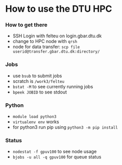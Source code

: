 # How to use the DTU HPC


### How to get there

- SSH Login with felteu  on login.gbar.dtu.dk
- change to HPC node with `qrsh`
- node for data transfer: `scp file userid@transfer.gbar.dtu.dk:directory/`


### Jobs
- use `bsub` to submit jobs
- scratch is `/work3/felteu`
- `bstat -M` to see currently running jobs
- `bpeek JOBID`  to see stdout

### Python
- `module load python3`
- `virtualenv env` works
- for python3 run pip using `python3 -m pip install`

### Status
- `nodestat -f gpuv100` to see node usage
- `bjobs -u all -q gpuv100` for queue status